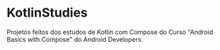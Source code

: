 # KotlinStudies
Projetos feitos dos estudos de Kotlin com Compose do Curso "Android Basics with Compose" do Android Developers.
